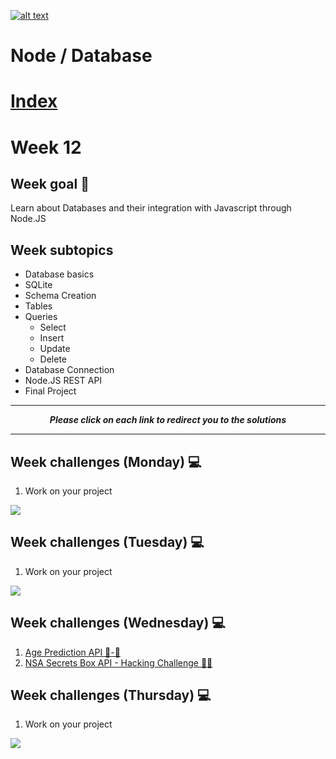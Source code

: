 <a href="https://www.core-code.io/">

![alt text](https://uploads-ssl.webflow.com/5eb2f56932c3562feab232e3/5f73550d00249e7e96c9f3de_Logo.png "corecodeio")

</a>

# Node / Database

# [Index](/README.md)

# Week 12

## Week goal 🏁

<p>Learn about Databases and their integration with Javascript through Node.JS</p>

## Week subtopics

- Database basics
- SQLite
- Schema Creation
- Tables
- Queries
  - Select
  - Insert
  - Update
  - Delete
- Database Connection
- Node.JS REST API
- Final Project

***

<p style="text-align: center"><i><strong>Please click on each link to redirect you to the solutions</strong></i></p>

***
## Week challenges (Monday) 💻

1. Work on your project

<img src ="https://media2.giphy.com/media/xTiTnG7GYgnEejzOdW/giphy.gif?cid=ecf05e470r60r97d054sna5dxfa70kme3my9glxxpjzmzchc&rid=giphy.gif&ct=g"/>

## Week challenges (Tuesday) 💻

1. Work on your project

<img src="https://media3.giphy.com/media/J9YS4GIQcjzzkrIKkM/giphy.gif?cid=ecf05e477brbxl55k6m4zakdt4818yv5s18g9v2mo5pty0ow&rid=giphy.gif&ct=g" />

## Week challenges (Wednesday) 💻

1. [Age Prediction API 👶-👴](./exercises/e00/API-3.md)
2. [NSA Secrets Box API - Hacking Challenge 👨‍💻](./exercises/e01/API-4.md)

## Week challenges (Thursday) 💻

1. Work on your project

<img src="https://media4.giphy.com/media/UTkWBBmaghvM6ahetB/giphy.gif?cid=ecf05e47yi1ueegba0mh5jqkbf452d9da9wuoyc0krarbdjn&rid=giphy.gif&ct=g"/>